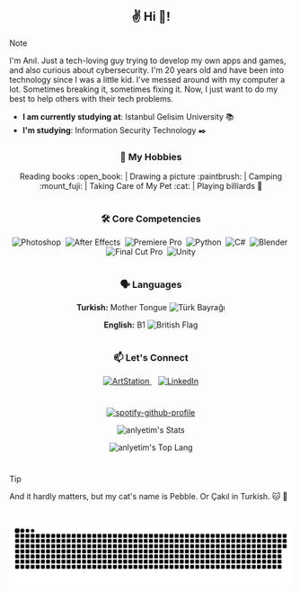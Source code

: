 <h2 align="center">✌️ Hi 👋!</h2>

>[!NOTE]
>I'm Anıl. Just a tech-loving guy trying to develop my own apps and games, and also curious about cybersecurity.
I'm 20 years old and have been into technology since I was a little kid.
I've messed around with my computer a lot. Sometimes breaking it, sometimes fixing it.
Now, I just want to do my best to help others with their tech problems.

- **I am currently studying at**: Istanbul Gelisim University :books:
- **I'm studying**: Information Security Technology :black_nib:

<h3 align="center">🎯 My Hobbies</h3>
  <p align="center">
   Reading books :open_book:
  | Drawing a picture :paintbrush:
  | Camping :mount_fuji:
  | Taking Care of My Pet :cat:
  | Playing billiards 🎱
  </p>

#

<h3 align="center">🛠️ Core Competencies</h3>
<p align="center">
  <img src="https://upload.wikimedia.org/wikipedia/commons/thumb/a/af/Adobe_Photoshop_CC_icon.svg/512px-Adobe_Photoshop_CC_icon.svg.png?20200616073617" title="Photoshop" alt="Photoshop" width="40" height="40"/>&nbsp;
  <img src="https://upload.wikimedia.org/wikipedia/commons/thumb/c/cb/Adobe_After_Effects_CC_icon.svg/512px-Adobe_After_Effects_CC_icon.svg.png" title="After Effects" alt="After Effects" width="40" height="40"/>&nbsp;
  <img src="https://upload.wikimedia.org/wikipedia/commons/thumb/4/40/Adobe_Premiere_Pro_CC_icon.svg/512px-Adobe_Premiere_Pro_CC_icon.svg.png?20210729021549" title="Premiere Pro" alt="Premiere Pro" width="40" height="40"/>&nbsp;
  <img src="https://cdn.jsdelivr.net/gh/devicons/devicon/icons/python/python-original.svg" title="Python" alt="Python" width="40" height="40"/>&nbsp;
  <img src="https://cdn.jsdelivr.net/gh/devicons/devicon/icons/csharp/csharp-original.svg" title="C#" alt="C#" width="40" height="40"/>&nbsp;
  <img src="https://cdn.jsdelivr.net/gh/devicons/devicon/icons/blender/blender-original.svg" title="Blender" alt="Blender" width="40" height="40"/>&nbsp;
  <img src="https://images.icon-icons.com/3053/PNG/512/final_cut_pro_macos_bigsur_icon_190177.png" title="Final Cut Pro" alt="Final Cut Pro" width="40" height="40"/>&nbsp;
  <img src="https://cdn-icons-png.flaticon.com/512/5969/5969346.png" title="Unity" alt="Unity" width="40" height="40"/>
</p>

#

<h3 align="center">🗣️ Languages</h3>
<p align="center">
  <b>Turkish:</b> Mother Tongue <img src="https://upload.wikimedia.org/wikipedia/commons/b/b4/Flag_of_Turkey.svg" alt="Türk Bayrağı" width="20" height="15">
  </p>
<p align="center">
  <b>English:</b> B1 <img src="https://upload.wikimedia.org/wikipedia/en/a/ae/Flag_of_the_United_Kingdom.svg" alt="British Flag" width="20" height="15">
  </p>
  
#

<h3 align="center">📫 Let's Connect</h3>
<p align="center">
  <a href="https://www.artstation.com/anly05" target="_blank">
    <img src="https://img.icons8.com/?size=512&id=106536&format=png" title="ArtStation" alt="ArtStation" width="40" height="40"/>
  </a>&nbsp;&nbsp;
  <a href="https://www.linkedin.com/in/anl-yetim/" target="_blank">
    <img src="https://cdn.jsdelivr.net/gh/devicons/devicon/icons/linkedin/linkedin-original.svg" title="LinkedIn" alt="LinkedIn" width="40" height="40"/>
  </a>
</p>

#

<!-- SPOTİFY -->
<p align="center">
  <a href="https://github.com/kittinan/spotify-github-profile">
    <img src="https://spotify-github-profile.kittinanx.com/api/view?uid=31hjcjmtm3gg4sov5x7maj5dbinu&cover_image=false&theme=default&show_offline=false&background_color=151515&interchange=true&bar_color=09ff00&bar_color_cover=false" alt="spotify-github-profile" />
  </a>
</p>

<!-- STATS -->
<p align="center">
  <img src="https://github-readme-stats.vercel.app/api?username=anlyetim&theme=dark&show_icons=true&hide_border=true&count_private=true" alt="anlyetim's Stats"/>
</p>
<p align="center">
  <img src="https://github-readme-stats.vercel.app/api/top-langs/?username=anlyetim&theme=dark&show_icons=true&hide_border=true&layout=compact" alt="anlyetim's Top Lang"/>
</p>

#

###
>[!TIP]
>And it hardly matters, but my cat's name is Pebble. Or Çakıl in Turkish. :cat: :smiling_face_with_three_hearts:

#

<!-- SNAKE -->
<p>
  <img src="https://github.com/anlyetim/anlyetim/raw/output/snake.svg" alt="Snake animation" />
</p>




 



